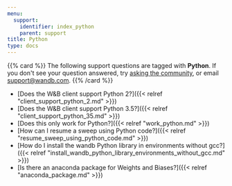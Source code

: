 ```yaml
---
menu:
  support:
    identifier: index_python
    parent: support
title: Python
type: docs
---
```


{{% card %}}
The following support questions are tagged with <b>Python</b>. If you don't see 
your question answered, try [asking the community](https://community.wandb.ai/), 
or email [support@wandb.com](mailto:support@wandb.com).
{{% /card %}}

- [Does the W&B client support Python 2?]({{< relref "client_support_python_2.md" >}})
- [Does the W&B client support Python 3.5?]({{< relref "client_support_python_35.md" >}})
- [Does this only work for Python?]({{< relref "work_python.md" >}})
- [How can I resume a sweep using Python code?]({{< relref "resume_sweep_using_python_code.md" >}})
- [How do I install the wandb Python library in environments without gcc?]({{< relref "install_wandb_python_library_environments_without_gcc.md" >}})
- [Is there an anaconda package for Weights and Biases?]({{< relref "anaconda_package.md" >}})